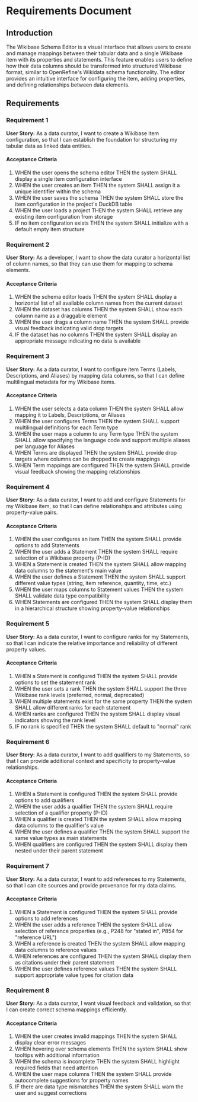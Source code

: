 # Requirements Document

## Introduction

The Wikibase Schema Editor is a visual interface that allows users to create and manage mappings between their tabular data and a single Wikibase item with its properties and statements. This feature enables users to define how their data columns should be transformed into structured Wikibase format, similar to OpenRefine's Wikidata schema functionality. The editor provides an intuitive interface for configuring the item, adding properties, and defining relationships between data elements.

## Requirements

### Requirement 1

**User Story:** As a data curator, I want to create a Wikibase item configuration, so that I can establish the foundation for structuring my tabular data as linked data entities.

#### Acceptance Criteria

1. WHEN the user opens the schema editor THEN the system SHALL display a single item configuration interface
2. WHEN the user creates an item THEN the system SHALL assign it a unique identifier within the schema
3. WHEN the user saves the schema THEN the system SHALL store the item configuration in the project's DuckDB table
4. WHEN the user loads a project THEN the system SHALL retrieve any existing item configuration from storage
5. IF no item configuration exists THEN the system SHALL initialize with a default empty item structure

### Requirement 2

**User Story:** As a developer, I want to show the data curator a horizontal list of column names, so that they can use them for mapping to schema elements.

#### Acceptance Criteria

1. WHEN the schema editor loads THEN the system SHALL display a horizontal list of all available column names from the current dataset
2. WHEN the dataset has columns THEN the system SHALL show each column name as a draggable element
3. WHEN the user drags a column name THEN the system SHALL provide visual feedback indicating valid drop targets
4. IF the dataset has no columns THEN the system SHALL display an appropriate message indicating no data is available

### Requirement 3

**User Story:** As a data curator, I want to configure item Terms (Labels, Descriptions, and Aliases) by mapping data columns, so that I can define multilingual metadata for my Wikibase items.

#### Acceptance Criteria

1. WHEN the user selects a data column THEN the system SHALL allow mapping it to Labels, Descriptions, or Aliases
2. WHEN the user configures Terms THEN the system SHALL support multilingual definitions for each Term type
3. WHEN the user maps a column to any Term type THEN the system SHALL allow specifying the language code and support multiple aliases per language for Aliases
4. WHEN Terms are displayed THEN the system SHALL provide drop targets where columns can be dropped to create mappings
5. WHEN Term mappings are configured THEN the system SHALL provide visual feedback showing the mapping relationships

### Requirement 4

**User Story:** As a data curator, I want to add and configure Statements for my Wikibase item, so that I can define relationships and attributes using property-value pairs.

#### Acceptance Criteria

1. WHEN the user configures an item THEN the system SHALL provide options to add Statements
2. WHEN the user adds a Statement THEN the system SHALL require selection of a Wikibase property (P-ID)
3. WHEN a Statement is created THEN the system SHALL allow mapping data columns to the statement's main value
4. WHEN the user defines a Statement THEN the system SHALL support different value types (string, item reference, quantity, time, etc.)
5. WHEN the user maps columns to Statement values THEN the system SHALL validate data type compatibility
6. WHEN Statements are configured THEN the system SHALL display them in a hierarchical structure showing property-value relationships

### Requirement 5

**User Story:** As a data curator, I want to configure ranks for my Statements, so that I can indicate the relative importance and reliability of different property values.

#### Acceptance Criteria

1. WHEN a Statement is configured THEN the system SHALL provide options to set the statement rank
2. WHEN the user sets a rank THEN the system SHALL support the three Wikibase rank levels (preferred, normal, deprecated)
3. WHEN multiple statements exist for the same property THEN the system SHALL allow different ranks for each statement
4. WHEN ranks are configured THEN the system SHALL display visual indicators showing the rank level
5. IF no rank is specified THEN the system SHALL default to "normal" rank

### Requirement 6

**User Story:** As a data curator, I want to add qualifiers to my Statements, so that I can provide additional context and specificity to property-value relationships.

#### Acceptance Criteria

1. WHEN a Statement is configured THEN the system SHALL provide options to add qualifiers
2. WHEN the user adds a qualifier THEN the system SHALL require selection of a qualifier property (P-ID)
3. WHEN a qualifier is created THEN the system SHALL allow mapping data columns to the qualifier's value
4. WHEN the user defines a qualifier THEN the system SHALL support the same value types as main statements
5. WHEN qualifiers are configured THEN the system SHALL display them nested under their parent statement

### Requirement 7

**User Story:** As a data curator, I want to add references to my Statements, so that I can cite sources and provide provenance for my data claims.

#### Acceptance Criteria

1. WHEN a Statement is configured THEN the system SHALL provide options to add references
2. WHEN the user adds a reference THEN the system SHALL allow selection of reference properties (e.g., P248 for "stated in", P854 for "reference URL")
3. WHEN a reference is created THEN the system SHALL allow mapping data columns to reference values
4. WHEN references are configured THEN the system SHALL display them as citations under their parent statement
5. WHEN the user defines reference values THEN the system SHALL support appropriate value types for citation data

### Requirement 8

**User Story:** As a data curator, I want visual feedback and validation, so that I can create correct schema mappings efficiently.

#### Acceptance Criteria

1. WHEN the user creates invalid mappings THEN the system SHALL display clear error messages
2. WHEN hovering over schema elements THEN the system SHALL show tooltips with additional information
3. WHEN the schema is incomplete THEN the system SHALL highlight required fields that need attention
4. WHEN the user maps columns THEN the system SHALL provide autocomplete suggestions for property names
5. IF there are data type mismatches THEN the system SHALL warn the user and suggest corrections
